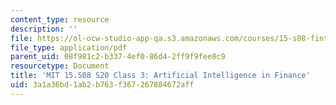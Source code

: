 ```yaml
---
content_type: resource
description: ''
file: https://ol-ocw-studio-app-qa.s3.amazonaws.com/courses/15-s08-fintech-shaping-the-financial-world-spring-2020/3a1a36bd1ab2b763f367267884672aff_MIT15-S08S20_class3.pdf
file_type: application/pdf
parent_uid: 08f981c2-b337-4ef0-86d4-2ff9f9fee8c9
resourcetype: Document
title: 'MIT 15.S08 S20 Class 3: Artificial Intelligence in Finance'
uid: 3a1a36bd-1ab2-b763-f367-267884672aff
---
```

